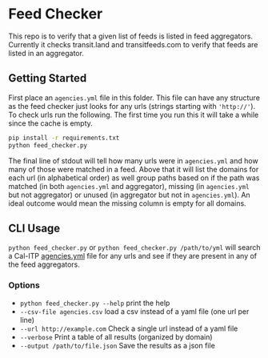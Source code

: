 # Feed Checker

This repo is to verify that a given list of feeds is listed in feed aggregators.
Currently it checks transit.land and transitfeeds.com to verify that feeds are
listed in an aggregator.


## Getting Started

First place an `agencies.yml` file in this folder. This file can have any
structure as the feed checker just looks for any urls (strings starting with
`'http://'`). To check urls run the following. The first time you run this it
will take a while since the cache is empty.

``` bash
pip install -r requirements.txt
python feed_checker.py
```

The final line of stdout will tell how many urls were in `agencies.yml` and how
many of those were matched in a feed. Above that it will list the domains for
each url (in alphabetical order) as well group paths based on if the path was
matched (in both `agencies.yml` and aggregator), missing (in `agencies.yml` but
not aggregator) or unused (in aggregator but not in `agencies.yml`). An ideal
outcome would mean the missing column is empty for all domains.

## CLI Usage

`python feed_checker.py` or `python feed_checker.py /path/to/yml` will search a
Cal-ITP [agencies.yml](https://github.com/cal-itp/data-infra/blob/main/airflow/data/agencies.yml) file for any urls and see if they are present in any of the feed
aggregators.

### Options
* `python feed_checker.py --help` print the help
* `--csv-file agencies.csv` load a csv instead of a yaml file (one url per line)
* `--url http://example.com` Check a single url instead of a yaml file
* `--verbose` Print a table of all results (organized by domain)
* `--output /path/to/file.json` Save the results as a json file
